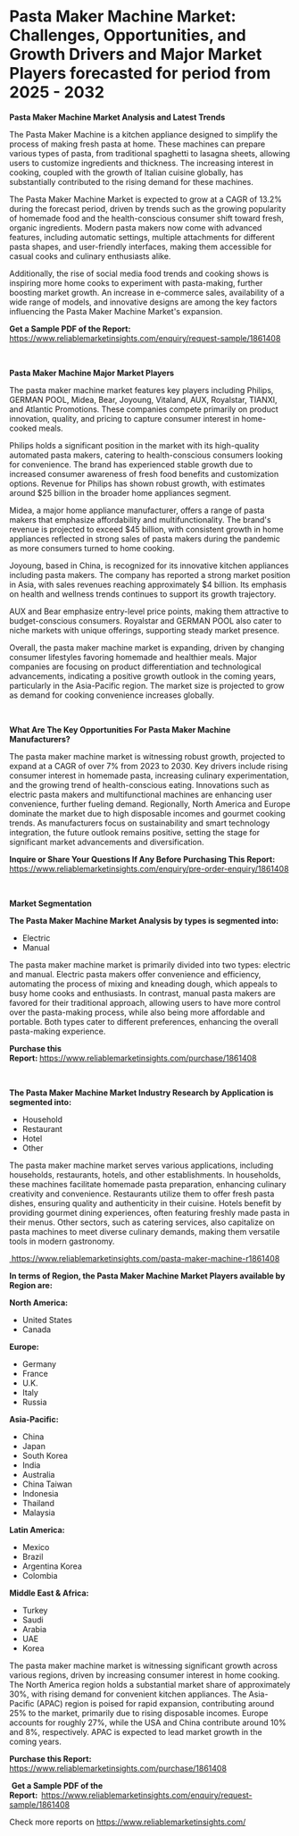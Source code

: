 <p><h1>Pasta Maker Machine Market: Challenges, Opportunities, and Growth Drivers and Major Market Players forecasted for period from 2025 - 2032</h1></p><p><strong>Pasta Maker Machine Market Analysis and Latest Trends</strong></p>
<p><p>The Pasta Maker Machine is a kitchen appliance designed to simplify the process of making fresh pasta at home. These machines can prepare various types of pasta, from traditional spaghetti to lasagna sheets, allowing users to customize ingredients and thickness. The increasing interest in cooking, coupled with the growth of Italian cuisine globally, has substantially contributed to the rising demand for these machines.</p><p>The Pasta Maker Machine Market is expected to grow at a CAGR of 13.2% during the forecast period, driven by trends such as the growing popularity of homemade food and the health-conscious consumer shift toward fresh, organic ingredients. Modern pasta makers now come with advanced features, including automatic settings, multiple attachments for different pasta shapes, and user-friendly interfaces, making them accessible for casual cooks and culinary enthusiasts alike.</p><p>Additionally, the rise of social media food trends and cooking shows is inspiring more home cooks to experiment with pasta-making, further boosting market growth. An increase in e-commerce sales, availability of a wide range of models, and innovative designs are among the key factors influencing the Pasta Maker Machine Market's expansion.</p></p>
<p><strong>Get a Sample PDF of the Report:&nbsp;</strong> <a href="https://www.reliablemarketinsights.com/enquiry/request-sample/1861408?utm_campaign=2176&utm_medium=2&utm_source=Github&utm_content=ia&utm_term=22022025&utm_id=pasta-maker-machine">https://www.reliablemarketinsights.com/enquiry/request-sample/1861408</a></p>
<p>&nbsp;</p>
<p><strong>Pasta Maker Machine Major Market Players</strong></p>
<p><p>The pasta maker machine market features key players including Philips, GERMAN POOL, Midea, Bear, Joyoung, Vitaland, AUX, Royalstar, TIANXI, and Atlantic Promotions. These companies compete primarily on product innovation, quality, and pricing to capture consumer interest in home-cooked meals.</p><p>Philips holds a significant position in the market with its high-quality automated pasta makers, catering to health-conscious consumers looking for convenience. The brand has experienced stable growth due to increased consumer awareness of fresh food benefits and customization options. Revenue for Philips has shown robust growth, with estimates around $25 billion in the broader home appliances segment.</p><p>Midea, a major home appliance manufacturer, offers a range of pasta makers that emphasize affordability and multifunctionality. The brand's revenue is projected to exceed $45 billion, with consistent growth in home appliances reflected in strong sales of pasta makers during the pandemic as more consumers turned to home cooking.</p><p>Joyoung, based in China, is recognized for its innovative kitchen appliances including pasta makers. The company has reported a strong market position in Asia, with sales revenues reaching approximately $4 billion. Its emphasis on health and wellness trends continues to support its growth trajectory.</p><p>AUX and Bear emphasize entry-level price points, making them attractive to budget-conscious consumers. Royalstar and GERMAN POOL also cater to niche markets with unique offerings, supporting steady market presence.</p><p>Overall, the pasta maker machine market is expanding, driven by changing consumer lifestyles favoring homemade and healthier meals. Major companies are focusing on product differentiation and technological advancements, indicating a positive growth outlook in the coming years, particularly in the Asia-Pacific region. The market size is projected to grow as demand for cooking convenience increases globally.</p></p>
<p>&nbsp;</p>
<p><strong>What Are The Key Opportunities For Pasta Maker Machine Manufacturers?</strong></p>
<p><p>The pasta maker machine market is witnessing robust growth, projected to expand at a CAGR of over 7% from 2023 to 2030. Key drivers include rising consumer interest in homemade pasta, increasing culinary experimentation, and the growing trend of health-conscious eating. Innovations such as electric pasta makers and multifunctional machines are enhancing user convenience, further fueling demand. Regionally, North America and Europe dominate the market due to high disposable incomes and gourmet cooking trends. As manufacturers focus on sustainability and smart technology integration, the future outlook remains positive, setting the stage for significant market advancements and diversification.</p></p>
<p><strong>Inquire or Share Your Questions If Any Before Purchasing This Report:</strong> <a href="https://www.reliablemarketinsights.com/enquiry/pre-order-enquiry/1861408?utm_campaign=2176&utm_medium=2&utm_source=Github&utm_content=ia&utm_term=22022025&utm_id=pasta-maker-machine">https://www.reliablemarketinsights.com/enquiry/pre-order-enquiry/1861408</a></p>
<p>&nbsp;</p>
<p><strong>Market Segmentation</strong></p>
<p><strong>The Pasta Maker Machine Market Analysis by types is segmented into:</strong></p>
<p><ul><li>Electric</li><li>Manual</li></ul></p>
<p><p>The pasta maker machine market is primarily divided into two types: electric and manual. Electric pasta makers offer convenience and efficiency, automating the process of mixing and kneading dough, which appeals to busy home cooks and enthusiasts. In contrast, manual pasta makers are favored for their traditional approach, allowing users to have more control over the pasta-making process, while also being more affordable and portable. Both types cater to different preferences, enhancing the overall pasta-making experience.</p></p>
<p><strong>Purchase this Report:&nbsp;</strong><a href="https://www.reliablemarketinsights.com/purchase/1861408?utm_campaign=2176&utm_medium=2&utm_source=Github&utm_content=ia&utm_term=22022025&utm_id=pasta-maker-machine">https://www.reliablemarketinsights.com/purchase/1861408</a></p>
<p>&nbsp;</p>
<p><strong>The Pasta Maker Machine Market Industry Research by Application is segmented into:</strong></p>
<p><ul><li>Household</li><li>Restaurant</li><li>Hotel</li><li>Other</li></ul></p>
<p><p>The pasta maker machine market serves various applications, including households, restaurants, hotels, and other establishments. In households, these machines facilitate homemade pasta preparation, enhancing culinary creativity and convenience. Restaurants utilize them to offer fresh pasta dishes, ensuring quality and authenticity in their cuisine. Hotels benefit by providing gourmet dining experiences, often featuring freshly made pasta in their menus. Other sectors, such as catering services, also capitalize on pasta machines to meet diverse culinary demands, making them versatile tools in modern gastronomy.</p></p>
<p><a href="https://www.reliablemarketinsights.com/pasta-maker-machine-r1861408?utm_campaign=2176&utm_medium=2&utm_source=Github&utm_content=ia&utm_term=22022025&utm_id=pasta-maker-machine">&nbsp;https://www.reliablemarketinsights.com/pasta-maker-machine-r1861408</a></p>
<p><strong>In terms of Region, the Pasta Maker Machine Market Players available by Region are:</strong></p>
<p>
    <p> <strong> North America: </strong>
        <ul>
            <li>United States</li>
            <li>Canada</li>
        </ul>
        </p> 
    <p> <strong> Europe: </strong>
        <ul>
            <li>Germany</li>
            <li>France</li>
            <li>U.K.</li>
            <li>Italy</li>
            <li>Russia</li>
        </ul>
        </p> 
    <p> <strong> Asia-Pacific: </strong>
        <ul>
            <li>China</li>
            <li>Japan</li>
            <li>South Korea</li>
            <li>India</li>
            <li>Australia</li>
            <li>China Taiwan</li>
            <li>Indonesia</li>
            <li>Thailand</li>
            <li>Malaysia</li>
        </ul>
        </p> 
    <p> <strong> Latin America: </strong>
        <ul>
            <li>Mexico</li>
            <li>Brazil</li>
            <li>Argentina Korea</li>
            <li>Colombia</li>
        </ul>
        </p> 
    <p> <strong> Middle East & Africa: </strong>
        <ul>
            <li>Turkey</li>
            <li>Saudi</li>
            <li>Arabia</li>
            <li>UAE</li>
            <li>Korea</li>
        </ul>
    </p>
    </p>
<p><p>The pasta maker machine market is witnessing significant growth across various regions, driven by increasing consumer interest in home cooking. The North America region holds a substantial market share of approximately 30%, with rising demand for convenient kitchen appliances. The Asia-Pacific (APAC) region is poised for rapid expansion, contributing around 25% to the market, primarily due to rising disposable incomes. Europe accounts for roughly 27%, while the USA and China contribute around 10% and 8%, respectively. APAC is expected to lead market growth in the coming years.</p></p>
<p><strong>Purchase this Report: </strong><a href="https://www.reliablemarketinsights.com/purchase/1861408?utm_campaign=2176&utm_medium=2&utm_source=Github&utm_content=ia&utm_term=22022025&utm_id=pasta-maker-machine">https://www.reliablemarketinsights.com/purchase/1861408</a></p>
<p>&nbsp;<strong>Get a Sample PDF of the Report:&nbsp;&nbsp;</strong><a href="https://www.reliablemarketinsights.com/enquiry/request-sample/1861408?utm_campaign=2176&utm_medium=2&utm_source=Github&utm_content=ia&utm_term=22022025&utm_id=pasta-maker-machine">https://www.reliablemarketinsights.com/enquiry/request-sample/1861408</a></p>
<p><strong></strong></p>
<p>Check more reports on <a href="https://www.reliablemarketinsights.com/?utm_campaign=2176&utm_medium=2&utm_source=Github&utm_content=ia&utm_term=22022025&utm_id=pasta-maker-machine">https://www.reliablemarketinsights.com/</a></p>